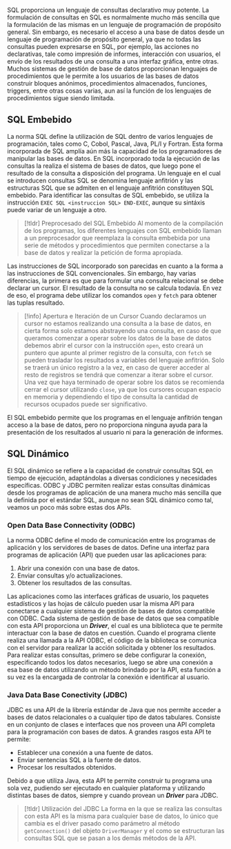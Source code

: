SQL proporciona un lenguaje de consultas declarativo muy potente. La formulación de consultas en SQL es normalmente mucho más sencilla que la formulación de las mismas en un lenguaje de programación de propósito general. Sin embargo, es necesario el acceso a una base de datos desde un lenguaje de programación de propósito general, ya que no todas las consultas pueden expresarse en SQL, por ejemplo, las acciones no declarativas, tale como impresión de informes, interacción con usuarios, el envío de los resultados de una consulta a una interfaz gráfica, entre otras.
Muchos sistemas de gestión de base de datos proporcionan lenguajes de procedimientos que le permite a los usuarios de las bases de datos construir bloques anónimos, procedimientos almacenados, funciones, triggers, entre otras cosas varias, aun así la función de los lenguajes de procedimientos sigue siendo limitada.

## SQL Embebido

La norma SQL define la utilización de SQL dentro de varios lenguajes de programación, tales como C, Cobol, Pascal, Java, PL/I y Fortran. Esta forma incorporada de SQL amplía aún más la capacidad de los programadores de manipular las bases de datos. En SQL incorporado toda la ejecución de las consultas la realiza el sistema de bases de datos, que luego pone el resultado de
la consulta a disposición del programa.
Un lenguaje en el cual se introducen consultas SQL se denomina lenguaje anfitrión y las estructuras SQL que se admiten en el lenguaje anfitrión constituyen SQL embebido. Para identificar las consultas de SQL embebido, se utiliza la instrucción `EXEC SQL <instruccion SQL> END-EXEC`, aunque su sintáxis puede variar de un lenguaje a otro.

>[!tldr] Preprocesado del SQL Embebido
>Al momento de la compilación de los programas, los diferentes lenguajes con SQL embebido llaman a un preprocesador que reemplaza la consulta embebida por una serie de métodos y procedimientos que permiten conectarse a la base de datos y realizar la petición de forma apropiada.

Las instrucciones de SQL incorporado son parecidas en cuanto a la forma a las instrucciones de SQL convencionales. Sin embargo, hay varias diferencias, la primera es que para formular una consulta relacional se debe declarar un cursor. El resultado de la consulta no se calcula todavía. En vez de eso, el programa debe utilizar los comandos `open` y `fetch` para obtener las tuplas resultado.

>[!info] Apertura e Iteración de un Cursor
>Cuando declaramos un cursor no estamos realizando una consulta a la base de datos, en cierta forma solo estamos abstrayendo una consulta, en caso de que queramos comenzar a operar sobre los datos de la base de datos debemos abrir el cursor con la instrucción `open`, esto creará un puntero que apunte al primer registro de la consulta, con `fetch` se pueden trasladar los resultados a variables del lenguaje anfitrión. Solo se traerá un único registro a la vez, en caso de querer acceder al resto de registros se tendrá que comenzar a iterar sobre el cursor.
>Una vez que haya terminado de operar sobre los datos se recomienda cerrar el cursor utilizando `close`, ya que los cursores ocupan espacio en memoria y dependiendo el tipo de consulta la cantidad de recursos ocupados puede ser significativo.

El SQL embebido permite que los programas en el lenguaje anfitrión tengan acceso a la base de datos, pero no proporciona ninguna ayuda para la presentación de los resultados al usuario ni para la generación de informes.

## SQL Dinámico

El SQL dinámico se refiere a la capacidad de construir consultas SQL en tiempo de ejecución, adaptándolas a diversas condiciones y necesidades específicas. ODBC y JDBC permiten realizar estas consultas dinámicas desde los programas de aplicación de una manera mucho más sencilla que la definida por el estándar SQL, aunque no sean SQL dinámico como tal, veamos un poco más sobre estas dos APIs.

### Open Data Base Connectivity (ODBC)

La norma ODBC define el modo de comunicación entre los programas de aplicación y los servidores de bases de datos. Define una interfaz para programas de aplicación (API) que pueden usar las aplicaciones para:

1. Abrir una conexión con una base de datos.
2. Enviar consultas y/o actualizaciones.
3. Obtener los resultados de las consultas.

Las aplicaciones como las interfaces gráficas de usuario, los paquetes estadísticos y las hojas de cálculo pueden usar la misma API para conectarse a cualquier sistema de gestión de bases de datos compatible con ODBC. Cada sistema de gestión de base de datos que sea compatible con esta API proporciona un ***Driver***, el cual es una biblioteca que te permite interactuar con la base de datos en cuestión. Cuando el programa cliente realiza una llamada a la API ODBC, el código de la biblioteca se comunica con el servidor para realizar la acción solicitada y obtener los resultados.
Para realizar estas consultas, primero se debe configurar la conexión, especificando todos los datos necesarios, luego se abre una conexión a esa base de datos utilizando un método brindado por la API, esta función a su vez es la encargada de controlar la conexión e identificar al usuario.

### Java Data Base Conectivity (JDBC)

JDBC es una API de la librería estándar de Java que nos permite acceder a bases de datos relacionales o a cualquier tipo de datos tabulares. Consiste en un conjunto de clases e interfaces que nos proveen una API completa para la programación con bases de datos. A grandes rasgos esta API te permite:

- Establecer una conexión a una fuente de datos.
- Enviar sentencias SQL a la fuente de datos.
- Procesar los resultados obtenidos.

Debido a que utiliza Java, esta API te permite construir tu programa una sola vez, pudiendo ser ejecutado en cualquier plataforma y utilizando distintas bases de datos, siempre y cuando provean un ***Driver*** para JDBC.

>[!tldr] Utilización del JDBC
>La forma en la que se realiza las consultas con esta API es la misma para cualquier base de datos, lo único que cambia es el driver pasado como parámetro al método `getConnection()` del objeto `DriverManager` y el como se estructuran las consultas SQL que se pasan a los demás métodos de la API.


